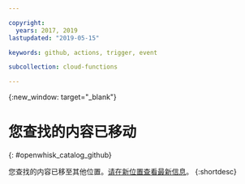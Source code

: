 ```yaml
---

copyright:
  years: 2017, 2019
lastupdated: "2019-05-15"

keywords: github, actions, trigger, event

subcollection: cloud-functions

---
```


{:new_window: target="_blank"}
# 您查找的内容已移动
{: #openwhisk_catalog_github}

您查找的内容已移至其他位置。[请在新位置查看最新信息](/docs/openwhisk?topic=cloud-functions-pkg_github)。
{:shortdesc}
